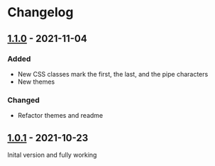 # Changelog

## [1.1.0] - 2021-11-04
### Added
- New CSS classes mark the first, the last, and the pipe characters
- New themes

### Changed
- Refactor themes and readme

## [1.0.1] - 2021-10-23
Inital version and fully working

[1.1.0]: https://github.com/hieuthi/joplin-plugin-markdown-table-colorize/compare/v1.0.1...1.1.0
[1.0.1]: https://github.com/hieuthi/joplin-plugin-markdown-table-colorize/releases/tag/v1.0.1